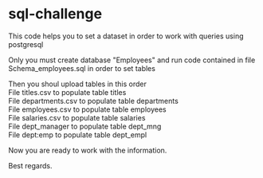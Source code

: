 # sql-challenge

This code helps you to set a dataset in order to work with queries using postgresql

Only you must create database "Employees" and run code contained in file Schema_employees.sql in order to set tables

Then you shoul upload tables in this order  
File titles.csv to populate table titles  
File departments.csv to populate table departments  
File employees.csv to populate table employees  
File salaries.csv to populate table salaries  
File dept_manager to populate table dept_mng  
File dept:emp to populate table dept_empl  

Now you are ready to work with the information.

Best regards.
